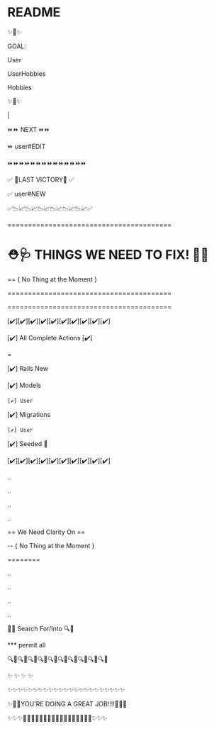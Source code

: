 # README


✨🥅✨

GOAL:

User

UserHobbies

Hobbies


✨🥅✨

|

⏩⏩ NEXT ⏩⏩


⏩ user#EDIT


⏩⏩⏩⏩⏩⏩⏩⏩⏩⏩⏩⏩⏩⏩

✅  🙌LAST VICTORY🙌  ✅




✅ user#NEW




✅📉📈📉📈📉📈📉📈📉📈📉📈✅







========================================

⛑🩺 THINGS WE NEED TO FIX! 🔧🧰
========================================


== { No Thing at the Moment }


========================================

========================================


[✔️][✔️][✔️][✔️][✔️][✔️][✔️][✔️][✔️][✔️]




[✔️] All Complete Actions [✔️]

=

[✔️] Rails New


[✔️] Models

    [✔️] User

[✔️] Migrations

    [✔️] User
    
[✔️] Seeded 🌱




[✔️][✔️][✔️][✔️][✔️][✔️][✔️][✔️][✔️][✔️]

..

..

..

..

==  We Need Clarity On  ==


-- { No Thing at the Moment }


========

..

..

..

..

🤨🔎 Search For/Into 🔍🧐


*** permit all


🔍🔎🔍🔎🔍🔎🔍🔎🔍🔎🔍🔎🔍🔎🔍🔎🔍🔎🔍🔎

✨
✨
✨
✨

✨✨✨✨✨✨✨✨✨✨✨✨✨✨✨✨✨✨✨✨✨✨✨

✨🥳🎉YOU'RE DOING A GREAT JOB!!!!🥳🎉✨

✨✨✨👏🙌🙌🙌🙌🙌🙌🙌🙌🙌🙌🙌🙌🙌🙌🙌👏✨✨✨




